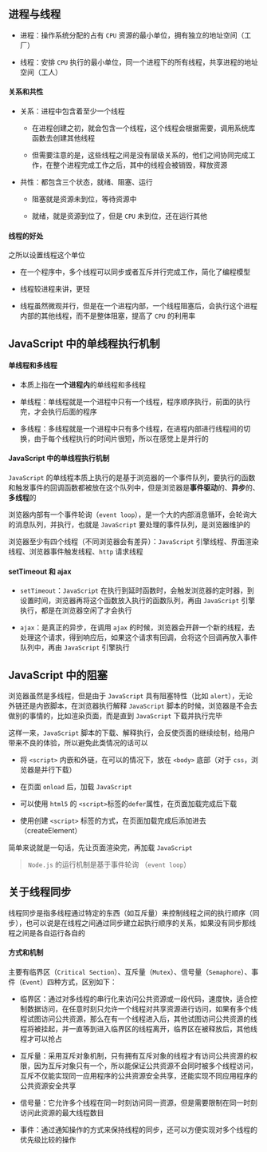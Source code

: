 ## 进程与线程

* 进程：操作系统分配的占有 ```CPU``` 资源的最小单位，拥有独立的地址空间（工厂）

* 线程：安排 ```CPU``` 执行的最小单位，同一个进程下的所有线程，共享进程的地址空间（工人）

#### 关系和共性

* 关系：进程中包含着至少一个线程

  * 在进程创建之初，就会包含一个线程，这个线程会根据需要，调用系统库函数去创建其他线程
  
  * 但需要注意的是，这些线程之间是没有层级关系的，他们之间协同完成工作，在整个进程完成工作之后，其中的线程会被销毁，释放资源

* 共性：都包含三个状态，就绪、阻塞、运行

  * 阻塞就是资源未到位，等待资源中
  
  * 就绪，就是资源到位了，但是 ```CPU``` 未到位，还在运行其他

#### 线程的好处

之所以设置线程这个单位

* 在一个程序中，多个线程可以同步或者互斥并行完成工作，简化了编程模型

* 线程较进程来讲，更轻

* 线程虽然微观并行，但是在一个进程内部，一个线程阻塞后，会执行这个进程内部的其他线程，而不是整体阻塞，提高了 ```CPU``` 的利用率



## JavaScript 中的单线程执行机制

#### 单线程和多线程

* 本质上指在**一个进程内**的单线程和多线程

* 单线程：单线程就是一个进程中只有一个线程，程序顺序执行，前面的执行完，才会执行后面的程序

* 多线程：多线程就是一个进程中只有多个线程，在进程内部进行线程间的切换，由于每个线程执行的时间片很短，所以在感觉上是并行的

#### JavaScript 中的单线程执行机制

```JavaScript``` 的单线程本质上执行的是基于浏览器的一个事件队列，要执行的函数和触发事件的回调函数都被放在这个队列中，但是浏览器是**事件驱动**的、**异步**的、**多线程**的

浏览器内部有一个事件轮询（```event loop```），是一个大的内部消息循环，会轮询大的消息队列，并执行，也就是 ```JavaScript``` 要处理的事件队列，是浏览器维护的

浏览器至少有四个线程（不同浏览器会有差异）：```JavaScript``` 引擎线程、界面渲染线程、浏览器事件触发线程、```http``` 请求线程

#### setTimeout 和 ajax

* ```setTimeout```：```JavaScript``` 在执行到延时函数时，会触发浏览器的定时器，到设置时间，浏览器再将这个函数放入执行的函数队列，再由 ```JavaScript``` 引擎执行，都是在浏览器空闲了才会执行

* ```ajax```：是真正的异步，在调用 ```ajax``` 的时候，浏览器会开辟一个新的线程，去处理这个请求，得到响应后，如果这个请求有回调，会将这个回调再放入事件队列中，再由 ```JavaScript``` 引擎执行


## JavaScript 中的阻塞

浏览器虽然是多线程，但是由于 ```JavaScript``` 具有阻塞特性（比如 ```alert```），无论外链还是内嵌脚本，在浏览器执行解释 ```JavaScript``` 脚本的时候，浏览器是不会去做别的事情的，比如渲染页面，而是直到 ```JavaScript``` 下载并执行完毕

这样一来，```JavaScript``` 脚本的下载、解释执行，会反使页面的继续绘制，给用户带来不良的体验，所以避免此类情况的话可以

* 将 ```<script>``` 内嵌和外链，在可以的情况下，放在 ```<body>``` 底部（对于 ```css```，浏览器是并行下载）

* 在页面 ```onload``` 后，加载 ```JavaScript```

* 可以使用 ```html5``` 的  ```<script>```标签的```defer```属性，在页面加载完成后下载

* 使用创建 ```<script>``` 标签的方式，在页面加载完成后添加进去（createElement）

简单来说就是一句话，先让页面渲染完，再加载 ```JavaScript```

> ```Node.js``` 的运行机制是基于事件轮询 （```event loop```）



## 关于线程同步

线程同步是指多线程通过特定的东西（如互斥量）来控制线程之间的执行顺序（同步），也可以说是在线程之间通过同步建立起执行顺序的关系，如果没有同步那线程之间是各自运行各自的

#### 方式和机制

主要有临界区（```Critical Section```）、互斥量（```Mutex```）、信号量（```Semaphore```）、事件（```Event```）四种方式，区别如下：

* 临界区：通过对多线程的串行化来访问公共资源或一段代码，速度快，适合控制数据访问，在任意时刻只允许一个线程对共享资源进行访问，如果有多个线程试图访问公共资源，那么在有一个线程进入后，其他试图访问公共资源的线程将被挂起，并一直等到进入临界区的线程离开，临界区在被释放后，其他线程才可以抢占

* 互斥量：采用互斥对象机制，只有拥有互斥对象的线程才有访问公共资源的权限，因为互斥对象只有一个，所以能保证公共资源不会同时被多个线程访问，互斥不仅能实现同一应用程序的公共资源安全共享，还能实现不同应用程序的公共资源安全共享

* 信号量：它允许多个线程在同一时刻访问同一资源，但是需要限制在同一时刻访问此资源的最大线程数目

* 事件：通过通知操作的方式来保持线程的同步，还可以方便实现对多个线程的优先级比较的操作